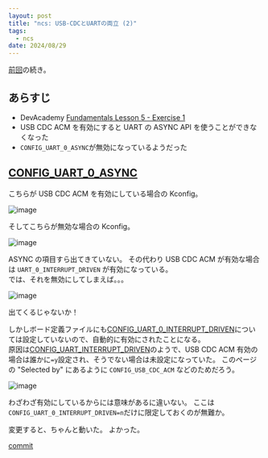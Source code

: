 ```yaml
---
layout: post
title: "ncs: USB-CDCとUARTの両立 (2)"
tags:
  - ncs
date: 2024/08/29
---
```


[前回](20240828-ncs.md)の続き。

## あらすじ

* DevAcademy [Fundamentals Lesson 5 - Exercise 1](https://academy.nordicsemi.com/courses/nrf-connect-sdk-fundamentals/lessons/lesson-4-serial-communication-uart/topic/exercise-1-5/)
* USB CDC ACM を有効にすると UART の ASYNC API を使うことができなくなった
* `CONFIG_UART_0_ASYNC`が無効になっているようだった

## [CONFIG_UART_0_ASYNC](https://docs.nordicsemi.com/bundle/ncs-2.6.1/page/kconfig/index.html#!%5ECONFIG_UART_0_ASYNC$)

こちらが USB CDC ACM を有効にしている場合の Kconfig。

![image](20240829a-1.png)

そしてこちらが無効な場合の Kconfig。

![image](20240829a-2.png)

ASYNC の項目すら出てきていない。
その代わり USB CDC ACM が有効な場合は `UART_0_INTERRUPT_DRIVEN` が有効になっている。  
では、それを無効にしてしまえば。。。

![image](20240829a-3.png)

出てくるじゃないか！

しかしボード定義ファイルにも[CONFIG_UART_0_INTERRUPT_DRIVEN](https://docs.nordicsemi.com/bundle/ncs-2.6.1/page/kconfig/index.html#!%5ECONFIG_UART_0_INTERRUPT_DRIVEN$)については設定していないので、自動的に有効にされたことになる。  
原因は[CONFIG_UART_INTERRUPT_DRIVEN](https://docs.nordicsemi.com/bundle/ncs-2.6.1/page/kconfig/index.html#!%5ECONFIG_UART_INTERRUPT_DRIVEN$)のようで、USB CDC ACM 有効の場合は誰かに`=y`設定され、そうでない場合は未設定になっていた。
このページの "Selected by" にあるように `CONFIG_USB_CDC_ACM` などのためだろう。

![image](20240829a-4.png)

わざわざ有効にしているからには意味があるに違いない。
ここは`CONFIG_UART_0_INTERRUPT_DRIVEN=n`だけに限定しておくのが無難か。

変更すると、ちゃんと動いた。
よかった。

[commit](https://github.com/hirokuma/ncs-fund/commit/d2ece5c687636ec7d69ce2f908bb69f85cd52e78)
